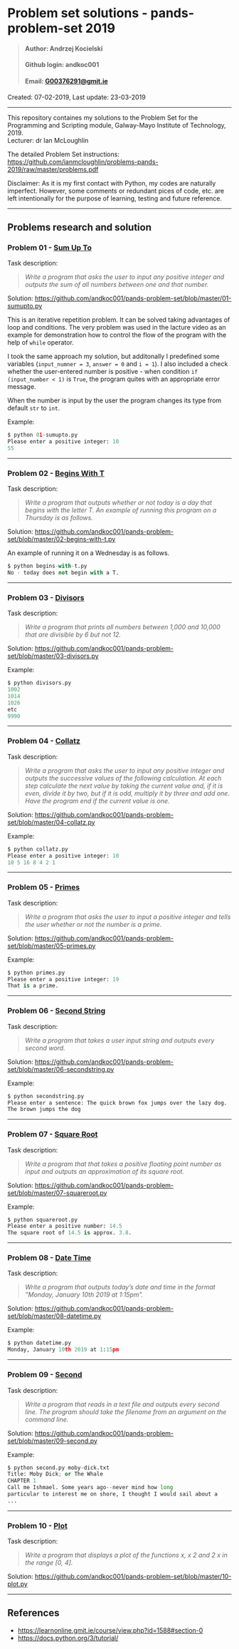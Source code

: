 # Problem set solutions - pands-problem-set 2019


>#### Author: Andrzej Kocielski
>#### Github login: andkoc001
>#### Email: G00376291@gmit.ie
Created: 07-02-2019,
Last update: 23-03-2019  

___

This repository containes my solutions to the Problem Set for the Programming and Scripting module, Galway-Mayo Institute of Technology, 2019.  
Lecturer: dr Ian McLoughlin

The detailed Problem Set instructions:  
https://github.com/ianmcloughlin/problems-pands-2019/raw/master/problems.pdf


Disclaimer: As it is my first contact with Python, my codes are naturally imperfect. However, some comments or redundant pices of code, etc. are left intentionally for the purpose of learning, testing and future reference. 
____

## Problems research and solution


### Problem 01 - [Sum Up To](../master/01-sumupto.py)
Task description:
 >_Write a program that asks the user to input any positive integer and outputs the sum of all numbers between one and that number._

Solution: https://github.com/andkoc001/pands-problem-set/blob/master/01-sumupto.py


This is an iterative repetition problem. It can be solved taking advantages of loop and conditions. The very problem was used in the lacture video as an example for demonstration how to control the flow of the program with the help of `while` operator.

I took the same approach my solution, but additonally I predefined some variables (`input_numner = 3`, `answer = 0` and `i = 1`). I also included a check whether the user-entered number is positive - when condition `if (input_number < 1)` is `True`, the program quites with an appropriate error message.

When the number is input by the user the program changes its type from default `str` to `int`.


Example:
```Python
$ python 01-sumupto.py
Please enter a positive integer: 10
55
```


___
### Problem 02 - [Begins With T](../master/02-begins-with-t.py)
Task description:
 >_Write a program that outputs whether or not today is a day that begins with the letter T. An example of running this program on a Thursday is as follows._

Solution: https://github.com/andkoc001/pands-problem-set/blob/master/02-begins-with-t.py


An example of running it on a Wednesday is as follows.

```Python
$ python begins-with-t.py
No - today does not begin with a T.
```

___
### Problem 03 - [Divisors](../master/03-divisors.py)
Task description:
 >_Write a program that prints all numbers between 1,000 and 10,000 that are divisible by 6 but not 12._

Solution: https://github.com/andkoc001/pands-problem-set/blob/master/03-divisors.py

Example:
```Python
$ python divisors.py
1002
1014
1026
etc
9990
```

___
### Problem 04 - [Collatz](../master/04-collatz.py)
Task description:
 >_Write a program that asks the user to input any positive integer and outputs the successive values of the following calculation. At each step calculate the next value by taking the current value and, if it is even, divide it by two, but if it is odd, multiply it by three and add one. Have the program end if the current value is one._


Solution: https://github.com/andkoc001/pands-problem-set/blob/master/04-collatz.py

Example:
```Python
$ python collatz.py
Please enter a positive integer: 10
10 5 16 8 4 2 1
```

___
### Problem 05 - [Primes](../master/05-primes.py)
Task description:
 >_Write a program that asks the user to input a positive integer and tells the user whether or not the number is a prime._

Solution: https://github.com/andkoc001/pands-problem-set/blob/master/05-primes.py

Example:
```Python
$ python primes.py
Please enter a positive integer: 19
That is a prime.
```

___
### Problem 06 - [Second String](../master/06-secondstring.py)
Task description:
 >_Write a program that takes a user input string and outputs every second word._

Solution: https://github.com/andkoc001/pands-problem-set/blob/master/06-secondstring.py

Example:
```Python
$ python secondstring.py
Please enter a sentence: The quick brown fox jumps over the lazy dog.
The brown jumps the dog
```

___
### Problem 07 - [Square Root](../master/07-squareroot.py)
Task description:
 >_Write a program that that takes a positive floating point number as input and outputs an approximation of its square root._


Solution: https://github.com/andkoc001/pands-problem-set/blob/master/07-squareroot.py

Example:
```Python
$ python squareroot.py
Please enter a positive number: 14.5
The square root of 14.5 is approx. 3.8.
```


___
### Problem 08 - [Date Time](../master/08-datetime.py)
Task description:
 >_Write a program that outputs today’s date and time in the format ”Monday, January 10th 2019 at 1:15pm”._


Solution: https://github.com/andkoc001/pands-problem-set/blob/master/08-datetime.py

Example:
```Python
$ python datetime.py
Monday, January 10th 2019 at 1:15pm
```

___
### Problem 09 - [Second](../master/09-second.py)
Task description:
 >_Write a program that reads in a text file and outputs every second line. The program should take the filename from an argument on the command line._


Solution: https://github.com/andkoc001/pands-problem-set/blob/master/09-second.py


Example:
```Python
$ python second.py moby-dick.txt
Title: Moby Dick; or The Whale
CHAPTER 1
Call me Ishmael. Some years ago--never mind how long
particular to interest me on shore, I thought I would sail about a
...
```

___
### Problem 10 - [Plot](../master/10-plot.py)
Task description:
 >_Write a program that displays a plot of the functions x, x 2 and 2 x in the range [0, 4]._


Solution: https://github.com/andkoc001/pands-problem-set/blob/master/10-plot.py


___
## References

- https://learnonline.gmit.ie/course/view.php?id=1588#section-0
- https://docs.python.org/3/tutorial/